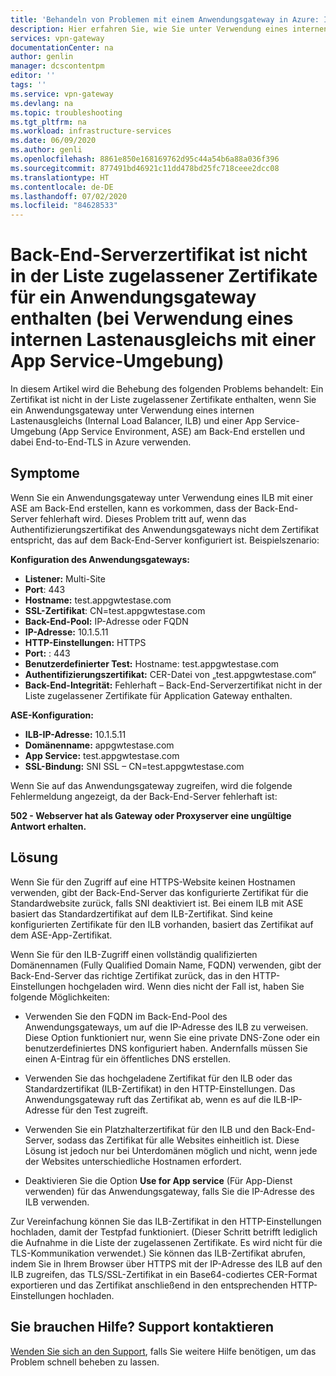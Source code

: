 ```yaml
---
title: 'Behandeln von Problemen mit einem Anwendungsgateway in Azure: ILB mit ASE | Microsoft-Dokumentation'
description: Hier erfahren Sie, wie Sie unter Verwendung eines internen Lastenausgleichs mit einer App Service-Umgebung in Azure Probleme mit einem Anwendungsgateway behandeln.
services: vpn-gateway
documentationCenter: na
author: genlin
manager: dcscontentpm
editor: ''
tags: ''
ms.service: vpn-gateway
ms.devlang: na
ms.topic: troubleshooting
ms.tgt_pltfrm: na
ms.workload: infrastructure-services
ms.date: 06/09/2020
ms.author: genli
ms.openlocfilehash: 8861e850e168169762d95c44a54b6a88a036f396
ms.sourcegitcommit: 877491bd46921c11dd478bd25fc718ceee2dcc08
ms.translationtype: HT
ms.contentlocale: de-DE
ms.lasthandoff: 07/02/2020
ms.locfileid: "84628533"
---
```

# <a name="back-end-server-certificate-is-not-allow-listed-for-an-application-gateway-using-an-internal-load-balancer-with-an-app-service-environment"></a>Back-End-Serverzertifikat ist nicht in der Liste zugelassener Zertifikate für ein Anwendungsgateway enthalten (bei Verwendung eines internen Lastenausgleichs mit einer App Service-Umgebung)

In diesem Artikel wird die Behebung des folgenden Problems behandelt: Ein Zertifikat ist nicht in der Liste zugelassener Zertifikate enthalten, wenn Sie ein Anwendungsgateway unter Verwendung eines internen Lastenausgleichs (Internal Load Balancer, ILB) und einer App Service-Umgebung (App Service Environment, ASE) am Back-End erstellen und dabei End-to-End-TLS in Azure verwenden.

## <a name="symptoms"></a>Symptome

Wenn Sie ein Anwendungsgateway unter Verwendung eines ILB mit einer ASE am Back-End erstellen, kann es vorkommen, dass der Back-End-Server fehlerhaft wird. Dieses Problem tritt auf, wenn das Authentifizierungszertifikat des Anwendungsgateways nicht dem Zertifikat entspricht, das auf dem Back-End-Server konfiguriert ist. Beispielszenario:

**Konfiguration des Anwendungsgateways:**

- **Listener:** Multi-Site
- **Port**: 443
- **Hostname:** test.appgwtestase.com
- **SSL-Zertifikat**: CN=test.appgwtestase.com
- **Back-End-Pool:** IP-Adresse oder FQDN
- **IP-Adresse:** 10.1.5.11
- **HTTP-Einstellungen:** HTTPS
- **Port:** : 443
- **Benutzerdefinierter Test:** Hostname: test.appgwtestase.com
- **Authentifizierungszertifikat:** CER-Datei von „test.appgwtestase.com“
- **Back-End-Integrität:** Fehlerhaft – Back-End-Serverzertifikat nicht in der Liste zugelassener Zertifikate für Application Gateway enthalten.

**ASE-Konfiguration:**

- **ILB-IP-Adresse:** 10.1.5.11
- **Domänenname:** appgwtestase.com
- **App Service:** test.appgwtestase.com
- **SSL-Bindung:** SNI SSL – CN=test.appgwtestase.com

Wenn Sie auf das Anwendungsgateway zugreifen, wird die folgende Fehlermeldung angezeigt, da der Back-End-Server fehlerhaft ist:

**502 - Webserver hat als Gateway oder Proxyserver eine ungültige Antwort erhalten.**

## <a name="solution"></a>Lösung

Wenn Sie für den Zugriff auf eine HTTPS-Website keinen Hostnamen verwenden, gibt der Back-End-Server das konfigurierte Zertifikat für die Standardwebsite zurück, falls SNI deaktiviert ist. Bei einem ILB mit ASE basiert das Standardzertifikat auf dem ILB-Zertifikat. Sind keine konfigurierten Zertifikate für den ILB vorhanden, basiert das Zertifikat auf dem ASE-App-Zertifikat.

Wenn Sie für den ILB-Zugriff einen vollständig qualifizierten Domänennamen (Fully Qualified Domain Name, FQDN) verwenden, gibt der Back-End-Server das richtige Zertifikat zurück, das in den HTTP-Einstellungen hochgeladen wird. Wenn dies nicht der Fall ist, haben Sie folgende Möglichkeiten:

- Verwenden Sie den FQDN im Back-End-Pool des Anwendungsgateways, um auf die IP-Adresse des ILB zu verweisen. Diese Option funktioniert nur, wenn Sie eine private DNS-Zone oder ein benutzerdefiniertes DNS konfiguriert haben. Andernfalls müssen Sie einen A-Eintrag für ein öffentliches DNS erstellen.

- Verwenden Sie das hochgeladene Zertifikat für den ILB oder das Standardzertifikat (ILB-Zertifikat) in den HTTP-Einstellungen. Das Anwendungsgateway ruft das Zertifikat ab, wenn es auf die ILB-IP-Adresse für den Test zugreift.

- Verwenden Sie ein Platzhalterzertifikat für den ILB und den Back-End-Server, sodass das Zertifikat für alle Websites einheitlich ist. Diese Lösung ist jedoch nur bei Unterdomänen möglich und nicht, wenn jede der Websites unterschiedliche Hostnamen erfordert.

- Deaktivieren Sie die Option **Use for App service** (Für App-Dienst verwenden) für das Anwendungsgateway, falls Sie die IP-Adresse des ILB verwenden.

Zur Vereinfachung können Sie das ILB-Zertifikat in den HTTP-Einstellungen hochladen, damit der Testpfad funktioniert. (Dieser Schritt betrifft lediglich die Aufnahme in die Liste der zugelassenen Zertifikate. Es wird nicht für die TLS-Kommunikation verwendet.) Sie können das ILB-Zertifikat abrufen, indem Sie in Ihrem Browser über HTTPS mit der IP-Adresse des ILB auf den ILB zugreifen, das TLS/SSL-Zertifikat in ein Base64-codiertes CER-Format exportieren und das Zertifikat anschließend in den entsprechenden HTTP-Einstellungen hochladen.

## <a name="need-help-contact-support"></a>Sie brauchen Hilfe? Support kontaktieren

[Wenden Sie sich an den Support](https://portal.azure.com/?#blade/Microsoft_Azure_Support/HelpAndSupportBlade), falls Sie weitere Hilfe benötigen, um das Problem schnell beheben zu lassen.
